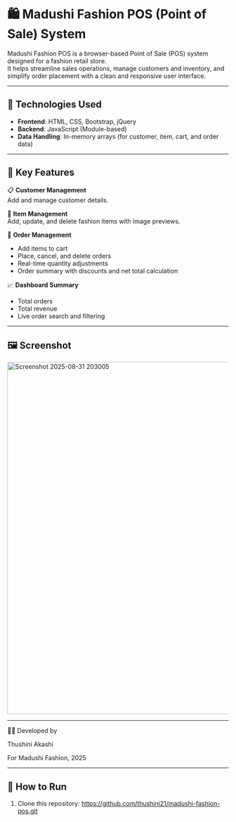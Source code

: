 # 🛍️ Madushi Fashion POS (Point of Sale) System

Madushi Fashion POS is a browser-based Point of Sale (POS) system designed for a fashion retail store.  
It helps streamline sales operations, manage customers and inventory, and simplify order placement with a clean and responsive user interface.

---

## 🔧 Technologies Used

- **Frontend**: HTML, CSS, Bootstrap, jQuery  
- **Backend**: JavaScript (Module-based)  
- **Data Handling**: In-memory arrays (for customer, item, cart, and order data)

---

## 🎯 Key Features

📋 **Customer Management**  
Add and manage customer details.

🛒 **Item Management**  
Add, update, and delete fashion items with image previews.

🧾 **Order Management**  
- Add items to cart  
- Place, cancel, and delete orders  
- Real-time quantity adjustments  
- Order summary with discounts and net total calculation

📈 **Dashboard Summary**  
- Total orders  
- Total revenue  
- Live order search and filtering

---

## 🖼️ Screenshot

<img width="742" height="802" alt="Screenshot 2025-08-31 203005" src="https://github.com/user-attachments/assets/b3653343-3b75-4418-8c0e-f6a19204dfa1" />

---

👩‍💼 Developed by

Thushini Akashi

For Madushi Fashion, 2025


---

## 🚀 How to Run

1. Clone this repository:
https://github.com/thushini21/madushi-fashion-pos.git
